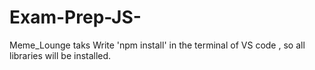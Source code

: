 # Exam-Prep-JS-
Meme_Lounge taks
Write 'npm install' in the terminal of VS code , so all libraries will be installed.
